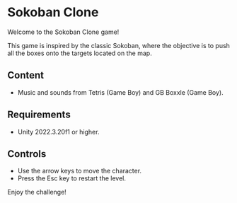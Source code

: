 # Sokoban Clone

Welcome to the Sokoban Clone game!

This game is inspired by the classic Sokoban, where the objective is to push all the boxes onto the targets located on the map.

## Content

- Music and sounds from Tetris (Game Boy) and GB Boxxle (Game Boy).

## Requirements

- Unity 2022.3.20f1 or higher.

## Controls

- Use the arrow keys to move the character.
- Press the Esc key to restart the level.

Enjoy the challenge!
